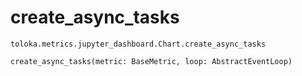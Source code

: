 # create_async_tasks
`toloka.metrics.jupyter_dashboard.Chart.create_async_tasks`

```
create_async_tasks(metric: BaseMetric, loop: AbstractEventLoop)
```

